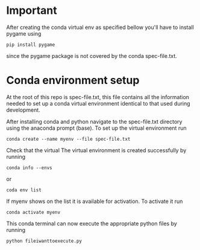 # Important
After creating the conda virtual env as specified bellow you'll have to install pygame using

`pip install pygame`

since the pygame package is not covered by the conda spec-file.txt.

# Conda environment setup
At the root of this repo is spec-file.txt, this file contains all the information needed to set up a conda virtual environment identical to that used during development.

After installing conda and python navigate to the spec-file.txt directory using the anaconda prompt (base). To set up the virtual environment run

`conda create --name myenv --file spec-file.txt`

Check that the virtual The virtual environment is created successfully by running
  
`conda info --envs` 
  
or 
  
`coda env list`
  
If myenv shows on the list it is available for activation. To activate it run

`conda activate myenv`

This conda terminal can now execute the appropriate python files by running

`python fileiwanttoexecute.py`